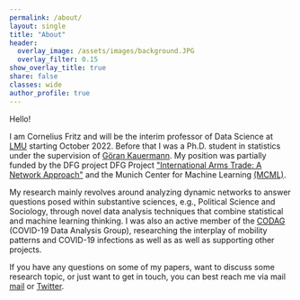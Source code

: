 ```yaml
---
permalink: /about/
layout: single
title: "About"
header:
  overlay_image: /assets/images/background.JPG
  overlay_filter: 0.15
show_overlay_title: true
share: false
classes: wide
author_profile: true  
---
```


Hello! 

I am Cornelius Fritz and will be the interim professor of Data Science at [LMU](https://www.lmu.de/de/index.html) starting October 2022. Before that I was a Ph.D. student in statistics under the supervision of [Göran Kauermann](https://www.en.wisostat.statistik.uni-muenchen.de/personen/lehrstuhlinhaber/kauermann/index.html). My position was partially funded by the DFG project DFG Project ["International Arms Trade: A Network Approach"](https://www.arms-trade-research.uni-muenchen.de/index.html) and the  Munich Center for Machine Learning [(MCML)](https://mcml.ai/). <br>

My research mainly revolves around analyzing dynamic networks to answer questions posed within substantive sciences, e.g., Political Science and Sociology, through novel data analysis techniques that combine statistical and machine learning thinking. I was also an active member of the [CODAG](https://www.covid19.statistik.uni-muenchen.de/index.html) (COVID-19 Data Analysis Group),  researching the interplay of mobility patterns and COVID-19 infections as well as as well as supporting other projects. <br>

If you have any questions on some of my papers, want to discuss some research topic, or just want to get in touch, you can best reach me via mail
[mail](maiat:cornelius.fritz@stat.uni-muenchen.de) or [Twitter](https://twitter.com/cornelius_fritz). 